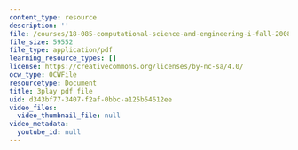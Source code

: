 ```yaml
---
content_type: resource
description: ''
file: /courses/18-085-computational-science-and-engineering-i-fall-2008/d343bf773407f2af0bbca125b54612ee_w26JaJX8GMk.pdf
file_size: 59552
file_type: application/pdf
learning_resource_types: []
license: https://creativecommons.org/licenses/by-nc-sa/4.0/
ocw_type: OCWFile
resourcetype: Document
title: 3play pdf file
uid: d343bf77-3407-f2af-0bbc-a125b54612ee
video_files:
  video_thumbnail_file: null
video_metadata:
  youtube_id: null
---
```

